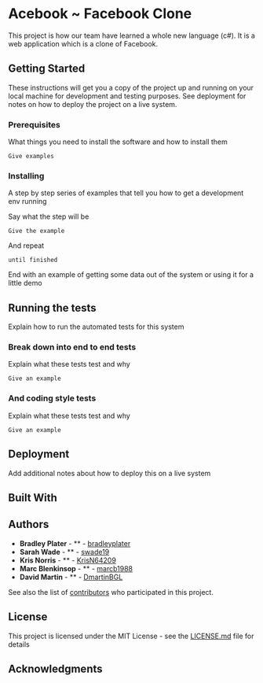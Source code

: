 # Acebook ~ Facebook Clone

This project is how our team have learned a whole new language (c#). It is a web application which is a clone of Facebook.

## Getting Started

These instructions will get you a copy of the project up and running on your local machine for development and testing purposes. See deployment for notes on how to deploy the project on a live system.

### Prerequisites

What things you need to install the software and how to install them

```
Give examples
```

### Installing

A step by step series of examples that tell you how to get a development env running

Say what the step will be

```
Give the example
```

And repeat

```
until finished
```

End with an example of getting some data out of the system or using it for a little demo

## Running the tests

Explain how to run the automated tests for this system

### Break down into end to end tests

Explain what these tests test and why

```
Give an example
```

### And coding style tests

Explain what these tests test and why

```
Give an example
```

## Deployment

Add additional notes about how to deploy this on a live system

## Built With

## Authors

* **Bradley Plater** - ** - [bradleyplater](https://github.com/bradleyplater)
* **Sarah Wade** - ** - [swade19](https://github.com/swade19)
* **Kris Norris** - ** - [KrisN64209](https://github.com/KrisN64209)
* **Marc Blenkinsop** - ** - [marcb1988](https://github.com/marcb1988)
* **David Martin** - ** - [DmartinBGL](https://github.com/DmartinBGL)

See also the list of [contributors](https://github.com/your/project/contributors) who participated in this project.

## License

This project is licensed under the MIT License - see the [LICENSE.md](LICENSE.md) file for details

## Acknowledgments

